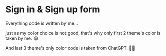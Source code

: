 # Sign in & Sign up form

Everything code is written by me...

just as my color choice is not good, that's why only first 2 theme's color is taken by me. 😪

And last 3 theme's only color code is taken from ChatGPT. 🫣😁
